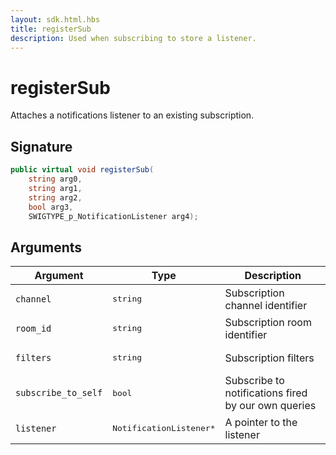 ```yaml
---
layout: sdk.html.hbs
title: registerSub
description: Used when subscribing to store a listener.
---
```


# registerSub

Attaches a notifications listener to an existing subscription.

## Signature

```csharp
public virtual void registerSub(
    string arg0, 
    string arg1, 
    string arg2, 
    bool arg3, 
    SWIGTYPE_p_NotificationListener arg4);

```

## Arguments

| Argument   | Type                      | Description
| ---------- |---------------------------|--------------------------------------------------------------------- |
| `channel`    | <pre>string</pre>           | Subscription channel identifier
| `room_id` | <pre>string</pre>  | Subscription room identifier
| `filters` | <pre>string</pre> | Subscription filters
| `subscribe_to_self` | <pre>bool</pre> | Subscribe to notifications fired by our own queries
| `listener` | <pre>NotificationListener\*</pre> | A pointer to the listener

